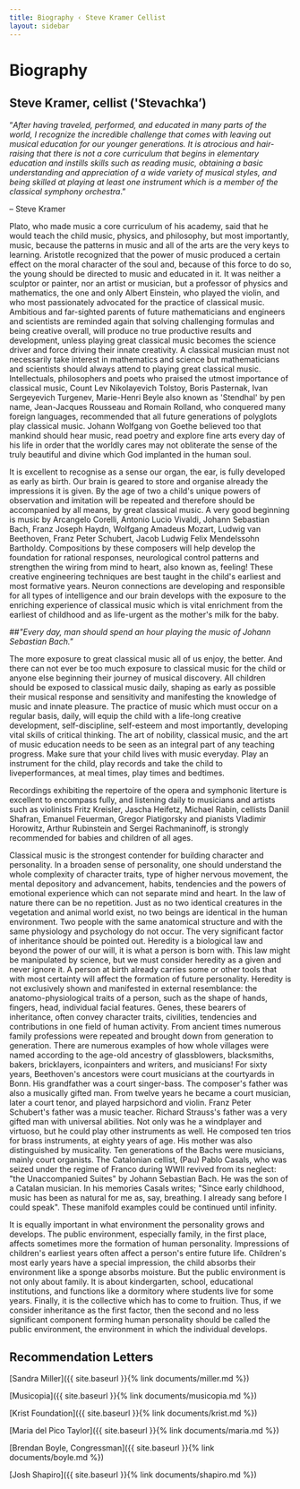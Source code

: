 ```yaml
---
title: Biography ‹ Steve Kramer Cellist
layout: sidebar
---
```


# Biography
## Steve Kramer, cellist ('Stevachka’)


“*After having traveled, performed, and educated in many parts of the world, I recognize the incredible challenge that comes with leaving out musical education for our younger generations. It is atrocious and hair-raising that there is not a core curriculum that begins in elementary education and instills skills such as reading music, obtaining a basic understanding and appreciation of a wide variety of musical styles, and being skilled at playing at least one instrument which is a member of the classical symphony orchestra*.” 

– Steve Kramer


Plato, who made music a core curriculum of his academy, said that he would teach the child music, physics, and philosophy, but most importantly, music, because the patterns in music and all of the arts are the very keys to learning. Aristotle recognized that the power of music produced a certain effect on the moral character of the soul and, because of this force to do so, the young should be directed to music and educated in it. It was neither a sculptor or painter, nor an artist or musician, but a professor of physics and mathematics, the one and only Albert Einstein, who played the violin, and who most passionately advocated for the practice of classical music. Ambitious and far-sighted parents of future mathematicians and engineers and scientists are reminded again that solving challenging formulas and being creative overall, will produce no true productive results and development, unless playing great classical music becomes the science driver and force driving their innate creativity. A classical musician must not necessarily take interest in mathematics and science but mathematicians and scientists should always attend to playing great classical music. Intellectuals, philosophers and poets who praised the utmost importance of classical music, Count Lev Nikolayevich Tolstoy, Boris Pasternak, Ivan Sergeyevich Turgenev, Marie-Henri Beyle also known as 'Stendhal' by pen name, Jean-Jacques Rousseau and Romain Rolland, who conquered many foreign languages, recommended that all future generations of polyglots play classical music. Johann Wolfgang von Goethe believed too that mankind should hear music, read poetry and explore fine arts every day of his life in order that the worldly cares may not obliterate the sense of the truly beautiful and divine which God implanted in the human soul. 

It is excellent to recognise as a sense our organ, the ear, is fully developed as early as birth. Our brain is geared to store and organise already the impressions it is given. By the age of two a child's unique powers of observation and imitation will be repeated and therefore should be accompanied by all means, by great classical music. A very good beginning is music by Arcangelo Corelli, Antonio Lucio Vivaldi, Johann Sebastian Bach, Franz Joseph Haydn, Wolfgang Amadeus Mozart, Ludwig van Beethoven, Franz Peter Schubert, Jacob Ludwig Felix Mendelssohn Bartholdy. Compositions by these composers will help develop the foundation for rational responses, neurological control patterns and strengthen the wiring from mind to heart, also known as, feeling! These creative engineering techniques are best taught in the child's earliest and most formative years. Neuron connections are developing and responsible for all types of intelligence and our brain develops with the exposure to the enriching experience of classical music which is vital enrichment from the earliest of childhood and as life-urgent as the mother's milk for the baby.

##*"Every day, man should spend an hour playing the music of Johann Sebastian Bach."* 

The more exposure to great classical music all of us enjoy, the better. And there can not ever be too much exposure to classical music for the child or anyone else beginning their journey of musical discovery. All children should be exposed to classical music daily, shaping as early as possible their musical response and sensitivity and manifesting the knowledge of music and innate pleasure. The practice of music which must occur on a regular basis, daily, will equip the child with a life-long creative development, self-discipline, self-esteem and most importantly, developing vital skills of critical thinking. The art of nobility, classical music, and the art of music education needs to be seen as an integral part of any teaching progress.  Make sure that your child lives with music everyday. Play an instrument for the child, play records and take the child to liveperformances, at meal times, play times and bedtimes.

Recordings exhibiting the repertoire of the opera and symphonic literture is excellent to encompass fully, and listening daily to musicians and artists such as violinists Fritz Kreisler, Jascha Heifetz, Michael Rabin, cellists Daniil Shafran, Emanuel Feuerman, Gregor Piatigorsky and pianists Vladimir Horowitz, Arthur Rubinstein and Sergei Rachmaninoff, is strongly recommended for babies and children of all ages.  

Classical music is the strongest contender for building character and personality. In a broaden sense of personality, one should understand the whole complexity of character traits, type of higher nervous movement, the mental depository and advancement, habits, tendencies and the powers of emotional experience which can not separate mind and heart. In the law of nature there can be no repetition. Just as no two identical creatures in the vegetation and animal world exist, no two beings are identical in the human environment. Two people with the same anatomical structure and with the same physiology and psychology do not occur.  The very significant factor of inheritance should be pointed out. Heredity is a biological law and beyond the power of our will, it is what a person is born with. This law might be manipulated by science, but we must consider heredity as a given and never ignore it. A person at birth already carries some or other tools that with most certainty will affect the formation of future personality. Heredity is not exclusively shown and manifested in external resemblance: the anatomo-physiological traits of a person, such as the shape of hands, fingers, head, individual facial features. Genes, these bearers of inheritance, often convey character traits, civilities, tendencies and contributions in one field of human activity. From ancient times numerous family professions were repeated and brought down from generation to generation. There are numerous examples of how whole villages were named according to the age-old ancestry of glassblowers, blacksmiths, bakers, bricklayers, iconpainters and writers, and musicians! For sixty years, Beethoven's ancestors were court musicians at the courtyards in Bonn. His grandfather was a court singer-bass. The composer's father was also a musically gifted man. From twelve years he became a court musician, later a court tenor, and played harpsichord and violin. Franz Peter Schubert's father was a music teacher. Richard Strauss's father was a very gifted man with universal abilities. Not only was he a windplayer and virtuoso, but he could play other instruments as well. He composed ten trios for brass instruments, at eighty years of age. His mother was also distinguished by musicality. Ten generations of the Bachs were musicians, mainly court organists. The Catalonian cellist, (Pau) Pablo Casals, who was seized under the regime of Franco during WWII revived from its neglect: "the Unaccompanied Suites" by Johann Sebastian Bach. He was the son of a Catalan musician. In his memories Casals writes; "Since early childhood, music has been as natural for me as, say, breathing. I already sang before I could speak". These manifold examples could be continued until infinity. 

It is equally important in what environment the personality grows and develops. The public environment, especially family, in the first place, affects sometimes more the formation of human personality. Impressions of children's earliest years often affect a person's entire future life. Children's most early years have a special impression, the child absorbs their environment like a sponge absorbs moisture. But the public environment is not only about family. It is about kindergarten, school, educational institutions, and functions like a dormitory where students live for some years. Finally, it is the collective which has to come to fruition. Thus, if we consider inheritance as the first factor, then the second and no less significant component forming human personality should be called the public environment, the environment in which the individual develops.



## Recommendation Letters

[Sandra Miller]({{ site.baseurl }}{% link documents/miller.md %})

[Musicopia]({{ site.baseurl }}{% link documents/musicopia.md %})

[Krist Foundation]({{ site.baseurl }}{% link documents/krist.md %})

[Maria del Pico Taylor]({{ site.baseurl }}{% link documents/maria.md %})

[Brendan Boyle, Congressman]({{ site.baseurl }}{% link documents/boyle.md %})

[Josh Shapiro]({{ site.baseurl }}{% link documents/shapiro.md %})

